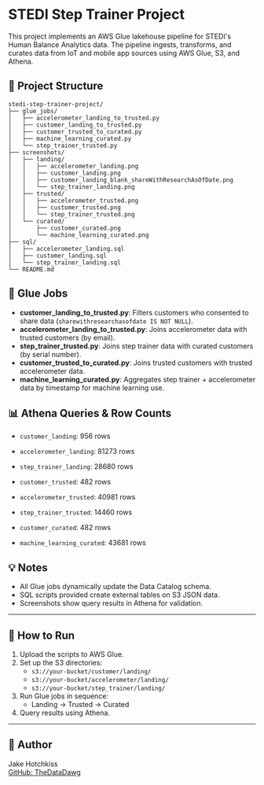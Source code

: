 # STEDI Step Trainer Project

This project implements an AWS Glue lakehouse pipeline for STEDI's Human Balance Analytics data. The pipeline ingests, transforms, and curates data from IoT and mobile app sources using AWS Glue, S3, and Athena.

## 📂 Project Structure

```
stedi-step-trainer-project/
├── glue_jobs/
│   ├── accelerometer_landing_to_trusted.py
│   ├── customer_landing_to_trusted.py
│   ├── customer_trusted_to_curated.py
│   ├── machine_learning_curated.py
│   └── step_trainer_trusted.py
├── screenshots/
│   ├── landing/
│   │   ├── accelerometer_landing.png
│   │   ├── customer_landing.png
│   │   ├── customer_landing_blank_shareWithResearchAsOfDate.png
│   │   └── step_trainer_landing.png
│   ├── trusted/
│   │   ├── accelerometer_trusted.png
│   │   ├── customer_trusted.png
│   │   └── step_trainer_trusted.png
│   └── curated/
│       ├── customer_curated.png
│       └── machine_learning_curated.png
├── sql/
│   ├── accelerometer_landing.sql
│   ├── customer_landing.sql
│   └── step_trainer_landing.sql
└── README.md
```


## 🚀 Glue Jobs

- **customer_landing_to_trusted.py**: Filters customers who consented to share data (`sharewithresearchasofdate IS NOT NULL`).
- **accelerometer_landing_to_trusted.py**: Joins accelerometer data with trusted customers (by email).
- **step_trainer_trusted.py**: Joins step trainer data with curated customers (by serial number).
- **customer_trusted_to_curated.py**: Joins trusted customers with trusted accelerometer data.
- **machine_learning_curated.py**: Aggregates step trainer + accelerometer data by timestamp for machine learning use.

## 📊 Athena Queries & Row Counts

- `customer_landing`: 956 rows
- `accelerometer_landing`: 81273 rows
- `step_trainer_landing`: 28680 rows

- `customer_trusted`: 482 rows
- `accelerometer_trusted`: 40981 rows
- `step_trainer_trusted`: 14460 rows

- `customer_curated`: 482 rows
- `machine_learning_curated`: 43681 rows

## 💡 Notes

- All Glue jobs dynamically update the Data Catalog schema.
- SQL scripts provided create external tables on S3 JSON data.
- Screenshots show query results in Athena for validation.

---

## 📌 How to Run

1. Upload the scripts to AWS Glue.
2. Set up the S3 directories:
   - `s3://your-bucket/customer/landing/`
   - `s3://your-bucket/accelerometer/landing/`
   - `s3://your-bucket/step_trainer/landing/`
3. Run Glue jobs in sequence:
   - Landing → Trusted → Curated
4. Query results using Athena.

---

## 🔗 Author

Jake Hotchkiss  
[GitHub: TheDataDawg](https://github.com/TheDataDawg)